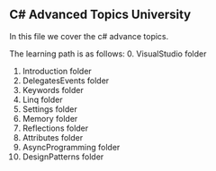 ﻿## C# Advanced Topics University

In this file we cover the c# advance topics.

The learning path is as follows:
0.  VisualStudio folder
1.  Introduction folder
2.  DelegatesEvents folder
3.  Keywords folder
4.  Linq folder
5.  Settings folder
6.  Memory folder
7.  Reflections folder
8.  Attributes folder
9.  AsyncProgramming folder
10. DesignPatterns folder